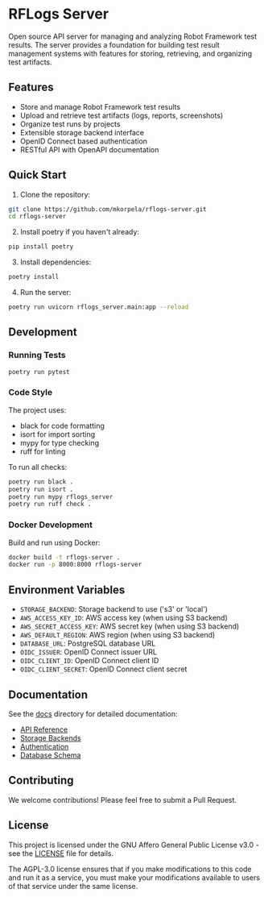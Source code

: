 # RFLogs Server

Open source API server for managing and analyzing Robot Framework test results. The server provides a foundation for building test result management systems with features for storing, retrieving, and organizing test artifacts.

## Features

- Store and manage Robot Framework test results
- Upload and retrieve test artifacts (logs, reports, screenshots)
- Organize test runs by projects
- Extensible storage backend interface
- OpenID Connect based authentication
- RESTful API with OpenAPI documentation

## Quick Start

1. Clone the repository:
```bash
git clone https://github.com/mkorpela/rflogs-server.git
cd rflogs-server
```

2. Install poetry if you haven't already:
```bash
pip install poetry
```

3. Install dependencies:
```bash
poetry install
```

4. Run the server:
```bash
poetry run uvicorn rflogs_server.main:app --reload
```

## Development

### Running Tests
```bash
poetry run pytest
```

### Code Style
The project uses:
- black for code formatting
- isort for import sorting
- mypy for type checking
- ruff for linting

To run all checks:
```bash
poetry run black .
poetry run isort .
poetry run mypy rflogs_server
poetry run ruff check .
```

### Docker Development

Build and run using Docker:
```bash
docker build -t rflogs-server .
docker run -p 8000:8000 rflogs-server
```

## Environment Variables

- `STORAGE_BACKEND`: Storage backend to use ('s3' or 'local')
- `AWS_ACCESS_KEY_ID`: AWS access key (when using S3 backend)
- `AWS_SECRET_ACCESS_KEY`: AWS secret key (when using S3 backend)
- `AWS_DEFAULT_REGION`: AWS region (when using S3 backend)
- `DATABASE_URL`: PostgreSQL database URL
- `OIDC_ISSUER`: OpenID Connect issuer URL
- `OIDC_CLIENT_ID`: OpenID Connect client ID
- `OIDC_CLIENT_SECRET`: OpenID Connect client secret

## Documentation

See the [docs](docs/) directory for detailed documentation:
- [API Reference](docs/api.md)
- [Storage Backends](docs/storage.md)
- [Authentication](docs/auth.md)
- [Database Schema](docs/database.md)

## Contributing

We welcome contributions! Please feel free to submit a Pull Request.

## License

This project is licensed under the GNU Affero General Public License v3.0 - see the [LICENSE](LICENSE) file for details.

The AGPL-3.0 license ensures that if you make modifications to this code and run it as a service, you must make your modifications available to users of that service under the same license.